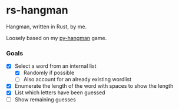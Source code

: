 # rs-hangman

Hangman, written in Rust, by me.

Loosely based on my [py-hangman](https://github.com/RiderExMachina/py-hangman) game.

### Goals
- [x] Select a word from an internal list 
    - [x] Randomly if possible
    - [ ] Also account for an already existing wordlist
- [x] Enumerate the length of the word with spaces to show the length
- [x] List which letters have been guessed
- [ ] Show remaining guesses